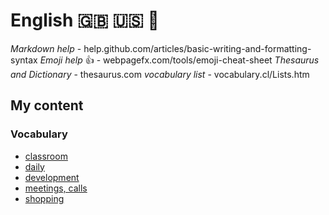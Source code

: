 # English :gb: :us: :closed_book:
*Markdown help* - help.github.com/articles/basic-writing-and-formatting-syntax 
*Emoji help* :thumbsup: - webpagefx.com/tools/emoji-cheat-sheet
*Thesaurus and Dictionary* - thesaurus.com
*vocabulary list* - vocabulary.cl/Lists.htm

## My content
###  Vocabulary
- [classroom](./vocabulary/classroom.md)
- [daily](./vocabulary/daily.md)
- [development](./vocabulary/development.md)
- [meetings, calls](./vocabulary/meetings.md)
- [shopping](./vocabulary/shopping.md)
